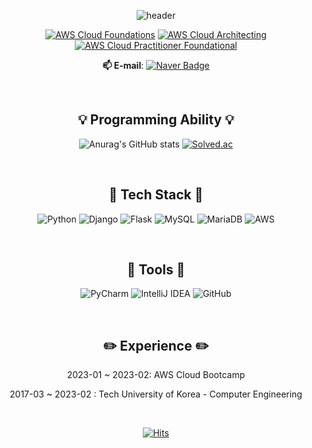 
<div align=center>

![header](https://capsule-render.vercel.app/api?type=waving&color=gradient&customColorList=0,2,2,5,30&height=250&section=header&text=Yeseong31&fontSize=60&descSize=30&rotate=3&animation=twinkling)

[![AWS Cloud Foundations](https://camo.githubusercontent.com/37538b23a916815c15c65f3b70388b6696a3395c765d94f4f0d20bfe31e519d6/68747470733a2f2f696d616765732e637265646c792e636f6d2f73697a652f313030783130302f696d616765732f37336534613538622d613865662d343161332d613764622d3931383364643236393838322f696d6167652e706e67)](https://www.credly.com/badges/2f6c197b-ea04-421f-8cef-800be4c41a7e/public_url)  [![AWS Cloud Architecting](https://camo.githubusercontent.com/3ddeb838258bcd39dd0e04f131595d312d7bd46826da3bdb2ed65f5d963857be/68747470733a2f2f696d616765732e637265646c792e636f6d2f73697a652f313030783130302f696d616765732f32663762303632372d343861302d343839342d386434362d3332343562646665303436332f696d6167652e706e67)](https://www.credly.com/badges/53bca6f3-5a61-4dc4-8f4a-d6254fca93e0/public_url)  [![AWS Cloud Practitioner Foundational](https://camo.githubusercontent.com/b5d2b20f0f91249fbd98fb488cce5b7a4af76f6c910d3b74fb36ec7135ef64cc/68747470733a2f2f696d616765732e637265646c792e636f6d2f73697a652f313030783130302f696d616765732f30303633346638322d623037662d346262642d613662622d3533646533393766633361362f696d6167652e706e67)](https://www.credly.com/badges/1fb0a305-002a-40f5-946e-4924ff3f2b76/public_url)
  
**📫 E-mail**: [![Naver Badge](https://img.shields.io/badge/yeseong31-00c73c?style=flat-square&logo=Naver&logoColor=white&link=mailto:yeseong31@naver.com)](mailto:yeseong31@naver.com)

<br>

## 💡 Programming Ability 💡

![Anurag's GitHub stats](https://github-readme-stats.vercel.app/api?username=yeseong31&show_icons=true&theme=gotham)
[![Solved.ac](http://mazassumnida.wtf/api/v2/generate_badge?boj=ys31)](https://solved.ac/ys31)

<br>

## 🔨 Tech Stack 🔨

![Python](https://img.shields.io/badge/Python-3776AB.svg?style=flat-square&logo=Python&logoColor=ffdd54)
![Django](https://img.shields.io/badge/Django-092E20.svg?style=flat-square&logo=Django&logoColor=white)
![Flask](https://img.shields.io/badge/Flask-%23000.svg?logo=flask&logoColor=white)
![MySQL](https://img.shields.io/badge/MySQL-4479A1.svg?style=flat-square&logo=MySQL&logoColor=white)
![MariaDB](https://img.shields.io/badge/MariaDB-003545.svg?style=flat-square&logo=MariaDB&logoColor=white)
![AWS](https://img.shields.io/badge/AWS-%23FF9900.svg?style=flat-square&logo=amazon-aws&logoColor=white)

<br>

## 🔧 Tools 🔧

![PyCharm](https://img.shields.io/badge/PyCharm-000000.svg?style=flat-square&logo=PyCharm&logoColor=white) 
![IntelliJ IDEA](https://img.shields.io/badge/IntelliJ%20IDEA-000000.svg?style=flat-square&logo=intellij-idea&logoColor=white)
![GitHub](https://img.shields.io/badge/GitHub-%23121011.svg?style=flat-square&logo=github&logoColor=white)

<br>

## ✏️ Experience ✏️

2023-01 ~ 2023-02: AWS Cloud Bootcamp

2017-03 ~ 2023-02 : Tech University of Korea - Computer Engineering

<br>

[![Hits](https://hits.seeyoufarm.com/api/count/incr/badge.svg?url=https%3A%2F%2Fgithub.com%2Fyeseong31%2Fhit-counter&count_bg=%23268F77&title_bg=%230C1014&icon=&icon_color=%23E7E7E7&title=HITS&edge_flat=true)](https://hits.seeyoufarm.com)

</div>
